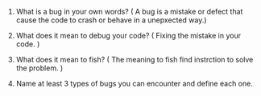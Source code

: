 1. What is a bug in your own words? ( A bug is a mistake or defect that cause the code to crash or behave in a unepxected way.)



2. What does it mean to debug your code? ( Fixing the mistake in your code. )



3. What does it mean to fish? ( The meaning to fish find instrction to solve the problem. )


4. Name at least 3 types of bugs you can encounter and define each one.
